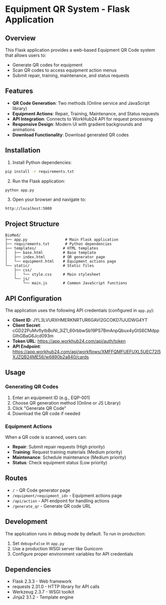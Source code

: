 # Equipment QR System - Flask Application

## Overview
This Flask application provides a web-based Equipment QR Code system that allows users to:
- Generate QR codes for equipment
- Scan QR codes to access equipment action menus
- Submit repair, training, maintenance, and status requests

## Features
- **QR Code Generation**: Two methods (Online service and JavaScript library)
- **Equipment Actions**: Repair, Training, Maintenance, and Status requests
- **API Integration**: Connects to WorkHub24 API for request processing
- **Responsive Design**: Modern UI with gradient backgrounds and animations
- **Download Functionality**: Download generated QR codes

## Installation

1. Install Python dependencies:
```bash
pip install -r requirements.txt
```

2. Run the Flask application:
```bash
python app.py
```

3. Open your browser and navigate to:
```
http://localhost:5000
```

## Project Structure
```
BioMed/
├── app.py                 # Main Flask application
├── requirements.txt       # Python dependencies
├── templates/            # HTML templates
│   ├── base.html         # Base template
│   ├── index.html        # QR generator page
│   └── equipment.html    # Equipment actions page
└── static/               # Static files
    ├── css/
    │   └── style.css     # Main stylesheet
    └── js/
        └── main.js       # Common JavaScript functions
```

## API Configuration
The application uses the following API credentials (configured in `app.py`):
- **Client ID**: JYL3LVURXHMERKNRTUR6GAVI2GCOKD7IJUDWG4YT
- **Client Secret**: cGD22PuMvfIytbBoNI_3iZ1_60rbbwSb19PS7BmAnpQbux4yGtS6CMdppGIhGBaG6Jcd093m
- **Token URL**: https://app.workhub24.com/api/auth/token
- **API Endpoint**: https://app.workhub24.com/api/workflows/XMFFQMFUEFUXL5UEC72I5XJZQB24ME56/w6890b2a840/cards

## Usage

### Generating QR Codes
1. Enter an equipment ID (e.g., EQP-001)
2. Choose QR generation method (Online or JS Library)
3. Click "Generate QR Code"
4. Download the QR code if needed

### Equipment Actions
When a QR code is scanned, users can:
- **Repair**: Submit repair requests (High priority)
- **Training**: Request training materials (Medium priority)
- **Maintenance**: Schedule maintenance (Medium priority)
- **Status**: Check equipment status (Low priority)

## Routes
- `/` - QR Code generator page
- `/equipment/<equipment_id>` - Equipment actions page
- `/api/action` - API endpoint for handling actions
- `/generate_qr` - Generate QR code URL

## Development
The application runs in debug mode by default. To run in production:
1. Set `debug=False` in `app.py`
2. Use a production WSGI server like Gunicorn
3. Configure proper environment variables for API credentials

## Dependencies
- Flask 2.3.3 - Web framework
- requests 2.31.0 - HTTP library for API calls
- Werkzeug 2.3.7 - WSGI toolkit
- Jinja2 3.1.2 - Template engine
